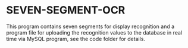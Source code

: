 # SEVEN-SEGMENT-OCR
This program contains seven segments for display recognition and a program file for uploading the recognition values to the database in real time via MySQL program, see the code folder for details.
